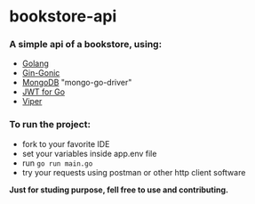 # bookstore-api

### A simple api of a bookstore, using: 
- [Golang](https://github.com/golang)
- [Gin-Gonic](https://github.com/gin-gonic/gin)
- [MongoDB](https://github.com/mongodb/mongo-go-driver) "mongo-go-driver"
- [JWT for Go](https://github.com/dgrijalva/jwt-go) 
- [Viper](https://github.com/spf13/viper)


### To run the project:
- fork to your favorite IDE
- set your variables inside app.env file
- run ```go run main.go```
- try your requests using postman or other http client software 


**Just for studing purpose, fell free to use and contributing.**
